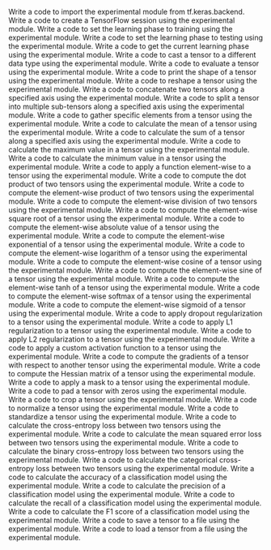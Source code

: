 Write a code to import the experimental module from tf.keras.backend.
Write a code to create a TensorFlow session using the experimental module.
Write a code to set the learning phase to training using the experimental module.
Write a code to set the learning phase to testing using the experimental module.
Write a code to get the current learning phase using the experimental module.
Write a code to cast a tensor to a different data type using the experimental module.
Write a code to evaluate a tensor using the experimental module.
Write a code to print the shape of a tensor using the experimental module.
Write a code to reshape a tensor using the experimental module.
Write a code to concatenate two tensors along a specified axis using the experimental module.
Write a code to split a tensor into multiple sub-tensors along a specified axis using the experimental module.
Write a code to gather specific elements from a tensor using the experimental module.
Write a code to calculate the mean of a tensor using the experimental module.
Write a code to calculate the sum of a tensor along a specified axis using the experimental module.
Write a code to calculate the maximum value in a tensor using the experimental module.
Write a code to calculate the minimum value in a tensor using the experimental module.
Write a code to apply a function element-wise to a tensor using the experimental module.
Write a code to compute the dot product of two tensors using the experimental module.
Write a code to compute the element-wise product of two tensors using the experimental module.
Write a code to compute the element-wise division of two tensors using the experimental module.
Write a code to compute the element-wise square root of a tensor using the experimental module.
Write a code to compute the element-wise absolute value of a tensor using the experimental module.
Write a code to compute the element-wise exponential of a tensor using the experimental module.
Write a code to compute the element-wise logarithm of a tensor using the experimental module.
Write a code to compute the element-wise cosine of a tensor using the experimental module.
Write a code to compute the element-wise sine of a tensor using the experimental module.
Write a code to compute the element-wise tanh of a tensor using the experimental module.
Write a code to compute the element-wise softmax of a tensor using the experimental module.
Write a code to compute the element-wise sigmoid of a tensor using the experimental module.
Write a code to apply dropout regularization to a tensor using the experimental module.
Write a code to apply L1 regularization to a tensor using the experimental module.
Write a code to apply L2 regularization to a tensor using the experimental module.
Write a code to apply a custom activation function to a tensor using the experimental module.
Write a code to compute the gradients of a tensor with respect to another tensor using the experimental module.
Write a code to compute the Hessian matrix of a tensor using the experimental module.
Write a code to apply a mask to a tensor using the experimental module.
Write a code to pad a tensor with zeros using the experimental module.
Write a code to crop a tensor using the experimental module.
Write a code to normalize a tensor using the experimental module.
Write a code to standardize a tensor using the experimental module.
Write a code to calculate the cross-entropy loss between two tensors using the experimental module.
Write a code to calculate the mean squared error loss between two tensors using the experimental module.
Write a code to calculate the binary cross-entropy loss between two tensors using the experimental module.
Write a code to calculate the categorical cross-entropy loss between two tensors using the experimental module.
Write a code to calculate the accuracy of a classification model using the experimental module.
Write a code to calculate the precision of a classification model using the experimental module.
Write a code to calculate the recall of a classification model using the experimental module.
Write a code to calculate the F1 score of a classification model using the experimental module.
Write a code to save a tensor to a file using the experimental module.
Write a code to load a tensor from a file using the experimental module.